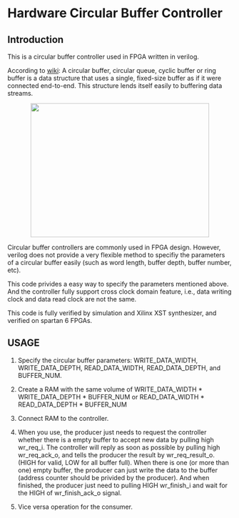 # Hardware Circular Buffer Controller
## Introduction
This is a circular buffer controller used in FPGA written in verilog.

According to [wiki](https://en.wikipedia.org/wiki/Circular_buffer): A circular buffer, circular queue, cyclic buffer or ring buffer is a data structure that uses a single, fixed-size buffer as if it were connected end-to-end. This structure lends itself easily to buffering data streams.

<div  align="center">
<img src="https://upload.wikimedia.org/wikipedia/commons/f/fd/Circular_Buffer_Animation.gif" width = "400" height = "300" align=center />
</div>

Circular buffer controllers are commonly used in FPGA design. However, verilog does not provide a very flexible method to specifiy the parameters of a circular buffer easily (such as word length, buffer depth, buffer number, etc).

This code privides a easy way to specify the parameters mentioned above. And the controller fully support cross clock domain feature, i.e., data writing clock and data read clock are not the same.

This code is fully verified by simulation and Xilinx XST synthesizer, and verified on spartan 6 FPGAs. 

## USAGE
1. Specify the circular buffer parameters: WRITE_DATA_WIDTH, WRITE_DATA_DEPTH, READ_DATA_WIDTH, READ_DATA_DEPTH, and BUFFER_NUM.

2. Create a RAM with the same volume of WRITE_DATA_WIDTH * WRITE_DATA_DEPTH * BUFFER_NUM or READ_DATA_WIDTH * READ_DATA_DEPTH * BUFFER_NUM

3. Connect RAM to the controller.

4. When you use, the producer just needs to request the controller whether there is a empty buffer to accept new data by pulling high wr_req_i. The controller will reply as soon as possible by pulling high wr_req_ack_o, and tells the producer the result by wr_req_result_o. (HIGH for valid, LOW for all buffer full). When there is one (or more than one) empty buffer, the producer can just write the data to the buffer (address counter should be privided by the producer). And when finished, the producer just need to pulling HIGH wr_finish_i and wait for the HIGH of wr_finish_ack_o signal.

5. Vice versa operation for the consumer.
